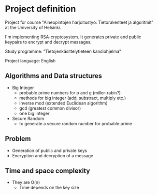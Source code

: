 # Project definition

Project for course "Aineopintojen harjoitustyö: Tietorakenteet ja algoritmit" at the University of Helsinki.

I'm implementing RSA-cryptosystem. It generates private and public keypairs to
encrypt and decrypt messages.

Study programme: "Tietojenkäsittelytieteen kandiohjelma"

Project language: English

## Algorithms and Data structures

* Big Integer
  * probable prime numbers for p and g (miller-rabin?)
  * methods for big integer (add, substract, multiply etc.)
  * inverse mod (extended Euclidean algorithm)
  * gcd (greatest common divisor)
  * one big integer
* Secure Random
  * to generate a secure random number for probable prime

## Problem

* Generation of public and private keys
* Encryption and decryption of a message


## Time and space complexity

* They are O(n) 
  * Time depends on the key size
